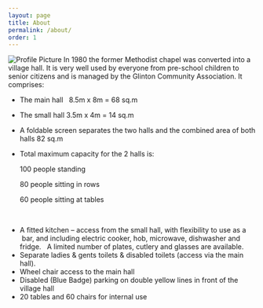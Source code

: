 ```yaml
---
layout: page
title: About
permalink: /about/
order: 1
---
```


<img src="{{ site.baseurl }}/photos/villagehall.jpg" title="Profile Picture" class="profile">
In 1980 the former Methodist chapel was converted into a village hall. It is very well used by everyone from pre-school children to senior citizens and is managed by the Glinton Community Association. 
It comprises:

* The main hall   8.5m x 8m = 68 sq.m
* The small hall  3.5m x 4m = 14 sq.m

* A foldable screen separates the two halls and the combined area of both halls 82 sq.m

* Total maximum capacity for the 2 halls is:

	100  people standing

	80   people sitting in rows 
	
	60   people sitting at tables
			  


  



* A fitted kitchen – access from the small hall, with flexibility to use as a  bar, and including electric cooker, hob, microwave, dishwasher and fridge.   A limited number of plates, cutlery and glasses are available.
* Separate ladies & gents toilets & disabled toilets (access via the main hall).
* Wheel chair access to the main hall 
* Disabled (Blue Badge) parking on double yellow lines in front of the village hall
* 20  tables and 60  chairs for internal use



[centrarium]: https://github.com/bencentra/centrarium
[bencentra]: http://bencentra.com
[jekyll]: https://github.com/jekyll/jekyll
